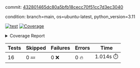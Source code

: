 commit: [432801465dc80a5bfb18cecc70f51cc7d3ec3040](https://github.com/rcmdnk/conf-finder/tree/432801465dc80a5bfb18cecc70f51cc7d3ec3040)

condition: branch=main, os=ubuntu-latest, python_version=3.11

[![test](https://github.com/rcmdnk/conf-finder/actions/workflows/test.yml/badge.svg)](https://github.com/rcmdnk/conf-finder/actions/runs/11224447083)
<a href="https://github.com/rcmdnk/conf-finder/blob/432801465dc80a5bfb18cecc70f51cc7d3ec3040/README.md"><img alt="Coverage" src="https://img.shields.io/badge/Coverage-93%25-brightgreen.svg" /></a><details><summary>Coverage Report </summary><table><tr><th>File</th><th>Stmts</th><th>Miss</th><th>Cover</th><th>Missing</th></tr><tbody><tr><td colspan="5"><b>src/conf_finder</b></td></tr><tr><td>&nbsp; &nbsp;<a href="https://github.com/rcmdnk/conf-finder/blob/432801465dc80a5bfb18cecc70f51cc7d3ec3040/src/conf_finder/conf_finder.py">conf_finder.py</a></td><td>102</td><td>8</td><td>92%</td><td><a href="https://github.com/rcmdnk/conf-finder/blob/432801465dc80a5bfb18cecc70f51cc7d3ec3040/src/conf_finder/conf_finder.py#L65-L67">65&ndash;67</a>, <a href="https://github.com/rcmdnk/conf-finder/blob/432801465dc80a5bfb18cecc70f51cc7d3ec3040/src/conf_finder/conf_finder.py#L76">76</a>, <a href="https://github.com/rcmdnk/conf-finder/blob/432801465dc80a5bfb18cecc70f51cc7d3ec3040/src/conf_finder/conf_finder.py#L81">81</a>, <a href="https://github.com/rcmdnk/conf-finder/blob/432801465dc80a5bfb18cecc70f51cc7d3ec3040/src/conf_finder/conf_finder.py#L141-L142">141&ndash;142</a>, <a href="https://github.com/rcmdnk/conf-finder/blob/432801465dc80a5bfb18cecc70f51cc7d3ec3040/src/conf_finder/conf_finder.py#L174">174</a></td></tr><tr><td><b>TOTAL</b></td><td><b>107</b></td><td><b>8</b></td><td><b>93%</b></td><td>&nbsp;</td></tr></tbody></table></details>

| Tests | Skipped | Failures | Errors | Time |
| ----- | ------- | -------- | -------- | ------------------ |
| 16 | 0 :zzz: | 0 :x: | 0 :fire: | 1.014s :stopwatch: |

